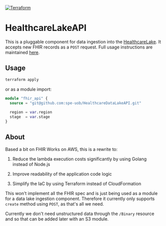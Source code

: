 [![Terraform](https://github.com/spe-uob/HealthcareLakeAPI/actions/workflows/terraform.yml/badge.svg?branch=main)](https://github.com/spe-uob/HealthcareLakeAPI/actions/workflows/terraform.yml)

# HealthcareLakeAPI

This is a pluggable component for data ingestion into the [HealthcareLake](https://github.com/spe-uob/HealthcareLake). It accepts new FHIR records as a `POST` request. Full usage instructions are maintained [here](https://joekendal.gitbook.io/healthcare-data-lake/api/usage).

## Usage

```sh
terraform apply
```
or as a module import:
```tf
module "fhir_api" {
  source = "git@github.com:spe-uob/HealthcareDataLakeAPI.git"
  
  region = var.region
  stage  = var.stage
}
```

## About

Based a bit on FHIR Works on AWS, this is a rewrite to:

1. Reduce the lambda execution costs significantly by using Golang instead of Node.js

2. Improve readability of the application code logic

3. Simplify the IaC by using Terraform instead of CloudFormation

This won't implement all the FHIR spec and is just being used as a module for a data lake ingestion component. Therefore it currently only supports `create` method using `POST`, as that's all we need.

Currently we don't need unstructured data through the `/Binary` resource and so that can be added later with an S3 module.

